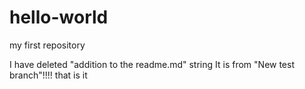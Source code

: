 # hello-world
my first repository

I have deleted "addition to the readme.md" string
It is from "New test branch"!!!!
that is it
